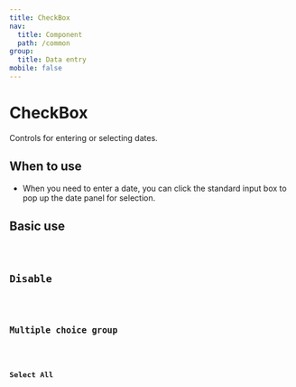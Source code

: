 ```yaml
---
title: CheckBox
nav:
  title: Component
  path: /common
group:
  title: Data entry
mobile: false
---
```


# CheckBox

Controls for entering or selecting dates.

## When to use

- When you need to enter a date, you can click the standard input box to pop up the date panel for selection.

## Basic use

<code src="./demos/index1.tsx" />

## Disable

<code src="./demos/index2.tsx" />

## Multiple choice group

<code src="./demos/index3.tsx" />

## Select All

<code src="./demos/index4.tsx" />

<API />
